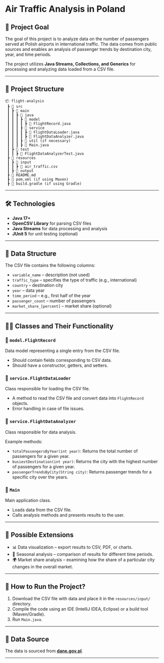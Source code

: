 # Air Traffic Analysis in Poland

## 🎯 Project Goal
The goal of this project is to analyze data on the number of passengers served at Polish airports in international traffic. The data comes from public sources and enables an analysis of passenger trends by destination city, year, and time periods.

The project utilizes **Java Streams, Collections, and Generics** for processing and analyzing data loaded from a CSV file.

---

## 📂 Project Structure

```
📦 flight-analysis
 ┣ 📂 src
 ┃ ┣ 📂 main
 ┃ ┃ ┣ 📂 java
 ┃ ┃ ┃ ┣ 📂 model
 ┃ ┃ ┃ ┃ ┣ 📄 FlightRecord.java
 ┃ ┃ ┃ ┣ 📂 service
 ┃ ┃ ┃ ┃ ┣ 📄 FlightDataLoader.java
 ┃ ┃ ┃ ┃ ┣ 📄 FlightDataAnalyzer.java
 ┃ ┃ ┃ ┣ 📂 util (if necessary)
 ┃ ┃ ┃ ┣ 📄 Main.java
 ┃ ┣ 📂 test
 ┃ ┃ ┣ 📄 FlightDataAnalyzerTest.java
 ┣ 📂 resources
 ┃ ┣ 📂 input
 ┃ ┃ ┣ 📄 air_traffic.csv
 ┃ ┣ 📂 output
 ┣ 📄 README.md
 ┣ 📄 pom.xml (if using Maven)
 ┣ 📄 build.gradle (if using Gradle)
```

---

## 🛠️ Technologies
- **Java 17+**
- **OpenCSV Library** for parsing CSV files
- **Java Streams** for data processing and analysis
- **JUnit 5** for unit testing (optional)

---

## 📝 Data Structure
The CSV file contains the following columns:
- `variable_name` – description (not used)
- `traffic_type` – specifies the type of traffic (e.g., international)
- `country` – destination city
- `year` – data year
- `time_period` – e.g., first half of the year
- `passenger_count` – number of passengers
- `market_share_[percent]` – market share (optional)

---

## 🧑‍💻 Classes and Their Functionality

### 📌 `model.FlightRecord`
Data model representing a single entry from the CSV file.
- Should contain fields corresponding to CSV data.
- Should have a constructor, getters, and setters.

### 📌 `service.FlightDataLoader`
Class responsible for loading the CSV file.
- A method to read the CSV file and convert data into `FlightRecord` objects.
- Error handling in case of file issues.

### 📌 `service.FlightDataAnalyzer`
Class responsible for data analysis.

Example methods:
- `totalPassengersByYear(int year)`: Returns the total number of passengers for a given year.
- `busiestDestination(int year)`: Returns the city with the highest number of passengers for a given year.
- `passengerTrendsByCity(String city)`: Returns passenger trends for a specific city over the years.

### 📌 `Main`
Main application class.
- Loads data from the CSV file.
- Calls analysis methods and presents results to the user.

---

## 📌 Possible Extensions
- 📊 Data visualization – export results to CSV, PDF, or charts.
- 📅 Seasonal analysis – comparison of results for different time periods.
- 🌍 Market share analysis – examining how the share of a particular city changes in the overall market.

---

## 🚀 How to Run the Project?
1. Download the CSV file with data and place it in the `resources/input/` directory.
2. Compile the code using an IDE (IntelliJ IDEA, Eclipse) or a build tool (Maven/Gradle).
3. Run `Main.java`.

---

## 📌 Data Source
The data is sourced from **[dane.gov.pl](https://dane.gov.pl/pl/dataset/3374%2Cruch-lotniczy-w-polsce-przewozy-pasazerskie-operac)**.

---

